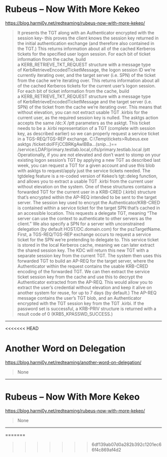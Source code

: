 # Rubeus – Now With More Kekeo

https://blog.harmj0y.net/redteaming/rubeus-now-with-more-kekeo/
<blockquote>
It presents the TGT along with an Authenticator encrypted with the session key- this proves the client knows the session key returned in the initial authentication exchange (and therefore also contained in the TGT.) This returns information about all of the cached Kerberos tickets for the specified user logon session. For each bit of ticket information from the cache, build a KERB_RETRIEVE_TKT_REQUEST structure with a message type of KerbRetrieveEncodedTicketMessage, the logon session ID we’re currently iterating over, and the target server (i.e. SPN) of the ticket from the cache we’re iterating over. This returns information about all of the cached Kerberos tickets for the current user’s logon session. For each bit of ticket information from the cache, build a KERB_RETRIEVE_TKT_REQUEST structure with a message type of KerbRetrieveEncodedTicketMessage and the target server (i.e. SPN) of the ticket from the cache we’re iterating over. This means that without elevation, you can not extract usable TGT .kirbis for the current user, as the required session key is nulled. The asktgs action accepts the same /dc:X /ptt parameters as the asktgt. This ticket needs to be a .kirbi representation of a TGT (complete with session key, as described earlier) so we can properly request a service ticket in a TGS-REQ/TGS-REP exchange. C:\Temp\tickets>Rubeus.exe asktgs /ticket:doIFFjCCBRKgAwIBBa...(snip...)== /service:LDAP/primary.testlab.local,cifs/primary.testlab.local /ptt Operationally, if you are not elevated and don’t want to stomp on your existing logon session’s TGT by applying a new TGT as described last week, you can request a TGT for a given account and use this blob with asktgs to request/apply just the service tickets needed. The tgtdeleg feature is a re-coded version of Kekeo’s tgt::deleg function, and allows you to extract a usable TGT .kirbi from the current user without elevation on the system. One of these structures contains a forwarded TGT for the current user in a KRB-CRED (.kirbi) structure that’s encrypted within the AP-REQ intended to be sent to the target server. The session key used to encrypt the Authenticator/KRB-CRED is contained within a service ticket for the target SPN that’s cached in an accessible location. This requests a delegate TGT, meaning “The server can use the context to authenticate to other servers as the client.” We also specify a SPN for a server with unconstrained delegation (by default HOST/DC.domain.com) for the pszTargetName. First, a TGS-REQ/TGS-REP exchange occurs to request a service ticket for the SPN we’re pretending to delegate to. This service ticket is stored in the local Kerberos cache, meaning we can later extract the shared session key. The KDC will return this new TGT with a separate session key from the current TGT. The system then uses this forwarded TGT to build an AP-REQ for the target server, where the Authenticator within the request contains the usable KRB-CRED encoding of the forwarded TGT. We can then extract the service ticket session key from the cache and use this to decrypt the Authenticator extracted from the AP-REQ. This would allow you to extract the user’s credential without elevation and keep it alive on another system for reuse, for up to 7 days (by default.) The AP-REQ message contains the user’s TGT blob, and an Authenticator encrypted with the TGT session key from the TGT .kirbi. If the password set is successful, a KRB-PRIV structure is returned with a result code of 0 (KRB5_KPASSWD_SUCCESS.)
</blockquote>

---

<<<<<<< HEAD
# Another Word on Delegation

https://blog.harmj0y.net/redteaming/another-word-on-delegation/
<blockquote>
None
</blockquote>

---

# Rubeus – Now With More Kekeo

https://blog.harmj0y.net/redteaming/rubeus-now-with-more-kekeo/
<blockquote>
None
</blockquote>

---

=======
>>>>>>> 6df139ab07d0a282b392c1201ec66f4c869af4d2

